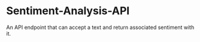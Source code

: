 # Sentiment-Analysis-API
An API endpoint that can accept a text and return associated sentiment with it. 
